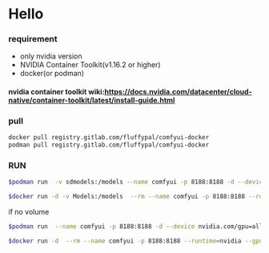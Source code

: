 # Hello

### requirement
* only nvidia version
* NVIDIA Container Toolkit(v1.16.2 or higher)
* docker(or podman) 


#### nvidia container toolkit wiki:https://docs.nvidia.com/datacenter/cloud-native/container-toolkit/latest/install-guide.html

### pull
```sh
docker pull registry.gitlab.com/fluffypal/comfyui-docker
podman pull registry.gitlab.com/fluffypal/comfyui-docker
```
### RUN

```sh
$podman run  -v sdmodels:/models --name comfyui -p 8188:8188 -d --device nvidia.com/gpu=all --rm --security-opt=label=disable comfyui:latest
```

```sh
$docker run -d -v Models:/models  --rm --name comfyui -p 8188:8188 --runtime=nvidia --gpus all comfyui:latest
```


if no volume
```sh
$podman run  --name comfyui -p 8188:8188 -d --device nvidia.com/gpu=all --rm --security-opt=label=disable comfyui:latest 
```

```sh
$docker run -d  --rm --name comfyui -p 8188:8188 --runtime=nvidia --gpus all comfyui:latest
```
